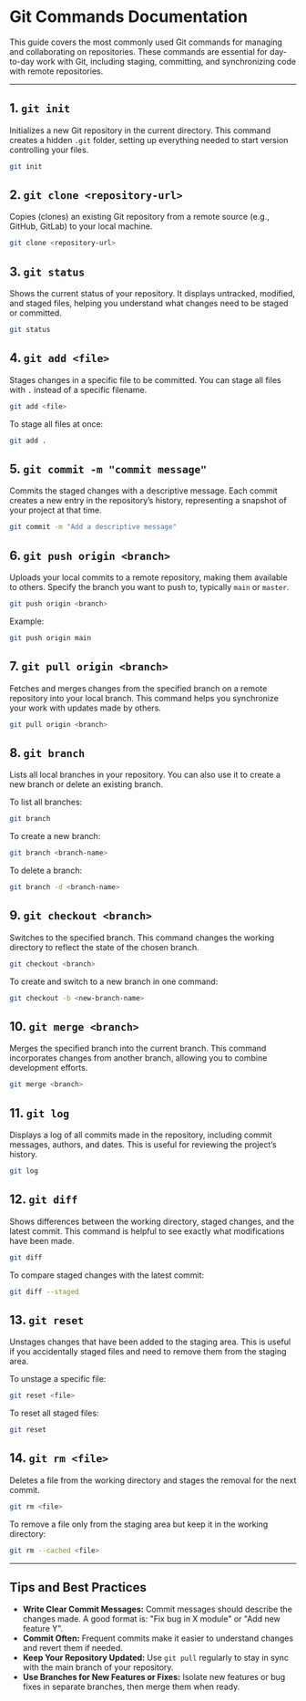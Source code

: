 
# Git Commands Documentation

This guide covers the most commonly used Git commands for managing and collaborating on repositories. These commands are essential for day-to-day work with Git, including staging, committing, and synchronizing code with remote repositories.

---

## 1. `git init`
Initializes a new Git repository in the current directory. This command creates a hidden `.git` folder, setting up everything needed to start version controlling your files.

```bash
git init
```

## 2. `git clone <repository-url>`
Copies (clones) an existing Git repository from a remote source (e.g., GitHub, GitLab) to your local machine.

```bash
git clone <repository-url>
```

## 3. `git status`
Shows the current status of your repository. It displays untracked, modified, and staged files, helping you understand what changes need to be staged or committed.

```bash
git status
```

## 4. `git add <file>`
Stages changes in a specific file to be committed. You can stage all files with `.` instead of a specific filename.

```bash
git add <file>
```

To stage all files at once:

```bash
git add .
```

## 5. `git commit -m "commit message"`
Commits the staged changes with a descriptive message. Each commit creates a new entry in the repository’s history, representing a snapshot of your project at that time.

```bash
git commit -m "Add a descriptive message"
```

## 6. `git push origin <branch>`
Uploads your local commits to a remote repository, making them available to others. Specify the branch you want to push to, typically `main` or `master`.

```bash
git push origin <branch>
```

Example:

```bash
git push origin main
```

## 7. `git pull origin <branch>`
Fetches and merges changes from the specified branch on a remote repository into your local branch. This command helps you synchronize your work with updates made by others.

```bash
git pull origin <branch>
```

## 8. `git branch`
Lists all local branches in your repository. You can also use it to create a new branch or delete an existing branch.

To list all branches:

```bash
git branch
```

To create a new branch:

```bash
git branch <branch-name>
```

To delete a branch:

```bash
git branch -d <branch-name>
```

## 9. `git checkout <branch>`
Switches to the specified branch. This command changes the working directory to reflect the state of the chosen branch.

```bash
git checkout <branch>
```

To create and switch to a new branch in one command:

```bash
git checkout -b <new-branch-name>
```

## 10. `git merge <branch>`
Merges the specified branch into the current branch. This command incorporates changes from another branch, allowing you to combine development efforts.

```bash
git merge <branch>
```

## 11. `git log`
Displays a log of all commits made in the repository, including commit messages, authors, and dates. This is useful for reviewing the project’s history.

```bash
git log
```

## 12. `git diff`
Shows differences between the working directory, staged changes, and the latest commit. This command is helpful to see exactly what modifications have been made.

```bash
git diff
```

To compare staged changes with the latest commit:

```bash
git diff --staged
```

## 13. `git reset`
Unstages changes that have been added to the staging area. This is useful if you accidentally staged files and need to remove them from the staging area.

To unstage a specific file:

```bash
git reset <file>
```

To reset all staged files:

```bash
git reset
```

## 14. `git rm <file>`
Deletes a file from the working directory and stages the removal for the next commit.

```bash
git rm <file>
```

To remove a file only from the staging area but keep it in the working directory:

```bash
git rm --cached <file>
```

---

## Tips and Best Practices
- **Write Clear Commit Messages:** Commit messages should describe the changes made. A good format is: "Fix bug in X module" or "Add new feature Y".
- **Commit Often:** Frequent commits make it easier to understand changes and revert them if needed.
- **Keep Your Repository Updated:** Use `git pull` regularly to stay in sync with the main branch of your repository.
- **Use Branches for New Features or Fixes:** Isolate new features or bug fixes in separate branches, then merge them when ready.